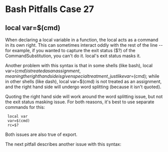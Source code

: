# Bash Pitfalls Case 27
## local var=\$(cmd)

When declaring a local variable in a function, the local acts as a command in its own right. This can sometimes interact oddly with the rest of the line -- for example, if you wanted to capture the exit status ($?) of the CommandSubstitution, you can't do it. local's exit status masks it.

Another problem with this syntax is that in some shells (like bash), local var=$(cmd) is treated as an assignment, meaning the right hand side is given special treatment, just like var=$(cmd); while in other shells (like dash), local var=$(cmd) is not treated as an assignment, and the right hand side will undergo word splitting (because it isn't quoted).

Quoting the right hand side will work around the word splitting issue, but not the exit status masking issue. For both reasons, it's best to use separate commands for this:

```shell
 local var
 var=$(cmd)
 rc=$?
```

Both issues are also true of export.

The next pitfall describes another issue with this syntax:


